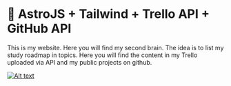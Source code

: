 # 🚀 AstroJS + Tailwind + Trello API + GitHub API

This is my website. Here you will find my second brain. The idea is to list my study roadmap in topics. Here you will find the content in my Trello uploaded via API and my public projects on github.

[![Alt text](https://jonatas.works/jonatas.works.png)](https://jonatas.works)

